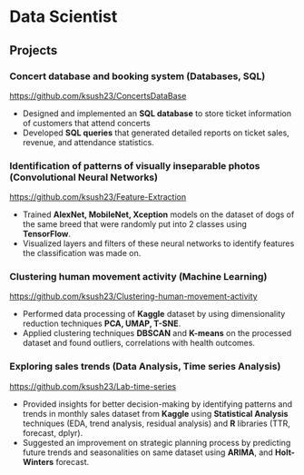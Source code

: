# Data Scientist

## Projects

### Concert database and booking system (Databases, SQL)
https://github.com/ksush23/ConcertsDataBase
- Designed and implemented an **SQL database** to store ticket information of customers that attend concerts
- Developed **SQL queries** that generated detailed reports on ticket sales, revenue, and attendance statistics.

### Identification of patterns of visually inseparable photos (Convolutional Neural Networks) 
https://github.com/ksush23/Feature-Extraction
- Trained **AlexNet, MobileNet, Xception** models on the dataset of dogs of the same breed that were randomly put into 2 classes using **TensorFlow**. 
- Visualized layers and filters of these neural networks to identify features the classification was made on.

### Clustering human movement activity (Machine Learning)
https://github.com/ksush23/Clustering-human-movement-activity
- Performed data processing of **Kaggle** dataset by using dimensionality reduction techniques **PCA, UMAP, T-SNE**.
- Applied clustering techniques **DBSCAN** and **K-means** on the processed dataset and found outliers, correlations with health outcomes.

### Exploring sales trends (Data Analysis, Time series Analysis) 
https://github.com/ksush23/Lab-time-series
- Provided insights for better decision-making by identifying patterns and trends in monthly sales dataset from **Kaggle** using **Statistical Analysis** techniques (EDA, trend analysis, residual analysis) and **R** libraries (TTR, forecast, dplyr). 
- Suggested an improvement on strategic planning process by predicting future trends and seasonalities on same dataset using **ARIMA**, and **Holt-Winters** forecast.
